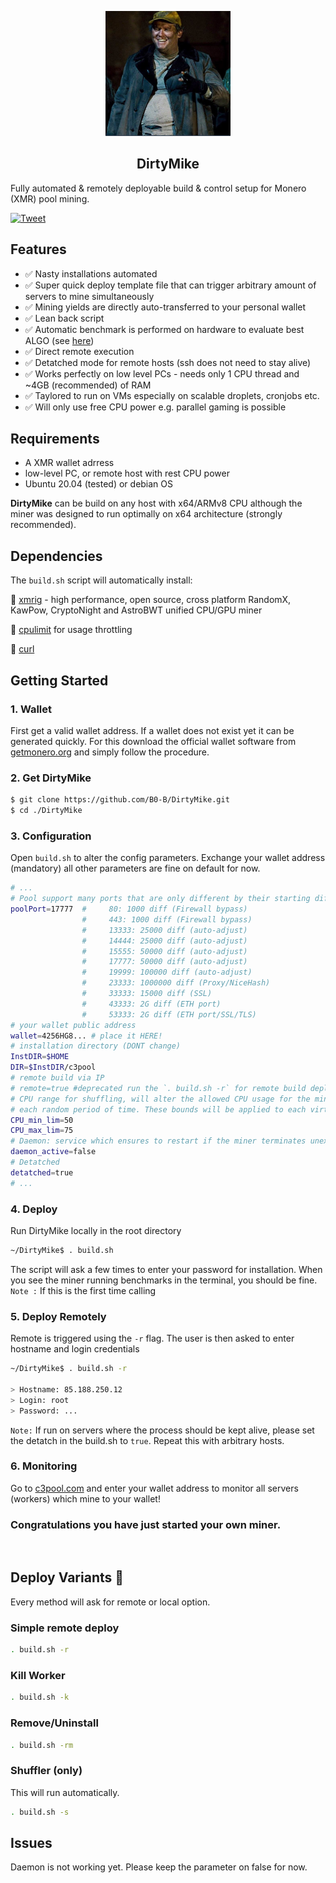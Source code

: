 <p align="center">
<img width="200" height="200" src="mike.png"/>
</p>

<strong><h2 align="center">DirtyMike</h2></strong> 


Fully automated &amp; remotely deployable build & control setup for Monero (XMR) pool mining. 

[![Tweet](https://img.shields.io/twitter/url/http/shields.io.svg?style=social)](https://twitter.com/intent/tweet?text=Get%20over%20170%20free%20design%20blocks%20based%20on%20Bootstrap%204&url=https://www.froala.com/design-blocks&via=froala&hashtags=bootstrap,design,templates,blocks,developers)

## Features    
- ✅ Nasty installations automated
- ✅ Super quick deploy template file that can trigger arbitrary amount of servers to mine simultaneously
- ✅ Mining yields are directly auto-transferred to your personal wallet
- ✅ Lean back script
- ✅ Automatic benchmark is performed on hardware to evaluate best ALGO (see [here](https://xmrig.com/docs/algorithms))
- ✅ Direct remote execution
- ✅ Detatched mode for remote hosts (ssh does not need to stay alive)
- ✅ Works perfectly on low level PCs - needs only 1 CPU thread and ~4GB (recommended) of RAM
- ✅ Taylored to run on VMs especially on scalable droplets, cronjobs etc.
- ✅ Will only use free CPU power e.g. parallel gaming is possible

## Requirements
- A XMR wallet adrress
- low-level PC, or remote host with rest CPU power
- Ubuntu 20.04 (tested) or debian OS

<strong>DirtyMike</strong> can be build on any host with x64/ARMv8 CPU although the miner was designed to run optimally on x64 architecture (strongly recommended). 

## Dependencies
The `build.sh` script will automatically install:

📌  [xmrig](https://github.com/xmrig/xmrig) - high performance, open source, cross platform RandomX, KawPow, CryptoNight and AstroBWT unified CPU/GPU miner

📌  [cpulimit](https://wiki.ubuntuusers.de/cpulimit/) for usage throttling

📌  [curl](https://curl.se/)

## Getting Started
### 1. Wallet
First get a valid wallet address. If a wallet does not exist yet it can be generated quickly. For this download the official wallet software from [getmonero.org](https://www.getmonero.org/downloads/) and simply follow the procedure.
### 2. Get DirtyMike
```bash
$ git clone https://github.com/B0-B/DirtyMike.git
$ cd ./DirtyMike
```
### 3. Configuration
Open `build.sh` to alter the config parameters. Exchange your wallet address (mandatory) all other parameters are fine on default for now.
```bash
# ...
# Pool support many ports that are only different by their starting difficulty. Please select them based on your miner speed:
poolPort=17777  #     80: 1000 diff (Firewall bypass)
                #     443: 1000 diff (Firewall bypass)
                #     13333: 25000 diff (auto-adjust)
                #     14444: 25000 diff (auto-adjust)
                #     15555: 50000 diff (auto-adjust)
                #     17777: 50000 diff (auto-adjust)
                #     19999: 100000 diff (auto-adjust)
                #     23333: 1000000 diff (Proxy/NiceHash)
                #     33333: 15000 diff (SSL)
                #     43333: 2G diff (ETH port)
                #     53333: 2G diff (ETH port/SSL/TLS)
# your wallet public address
wallet=4256HG8... # place it HERE!
# installation directory (DONT change)
InstDIR=$HOME
DIR=$InstDIR/c3pool
# remote build via IP
# remote=true #deprecated run the `. build.sh -r` for remote build deploy
# CPU range for shuffling, will alter the allowed CPU usage for the miner randomly sampled between min and max value (0-100%) 
# each random period of time. These bounds will be applied to each virtual CPU thread.
CPU_min_lim=50
CPU_max_lim=75
# Daemon: service which ensures to restart if the miner terminates unexpectedly
daemon_active=false
# Detatched
detatched=true
# ...
```
### 4. Deploy
Run DirtyMike locally in the root directory
```bash
~/DirtyMike$ . build.sh
```
The script will ask a few times to enter your password for installation. When you see the miner running benchmarks in the terminal, you should be fine.
`Note :` If this is the first time calling 

### 5. Deploy Remotely
Remote is triggered using the `-r` flag. The user is then asked to enter hostname and login credentials
```bash
~/DirtyMike$ . build.sh -r

> Hostname: 85.188.250.12
> Login: root
> Password: ...
```
`Note:` If run on servers where the process should be kept alive, please set the detatch in the build.sh to `true`.
Repeat this with arbitrary hosts.

### 6. Monitoring
Go to [c3pool.com](https://c3pool.com/en/) and enter your wallet address to monitor all servers (workers) which mine to your wallet!


### Congratulations you have just started your own miner.

<br>

## Deploy Variants 📡
Every method will ask for remote or local option.
### Simple remote deploy
```bash
. build.sh -r
```

### Kill Worker 
```bash
. build.sh -k
```

### Remove/Uninstall 
```bash
. build.sh -rm
```

### Shuffler (only)
This will run automatically. 
```bash
. build.sh -s
```

## Issues
Daemon is not working yet. Please keep the parameter on false for now.
